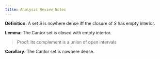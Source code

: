 ```yaml
---
title: Analysis Review Notes
---
```




**Definition:**
A set $S$ is nowhere dense iff the closure of $S$ has empty interior.

**Lemma:**
The Cantor set is closed with empty interior.

> Proof: Its complement is a union of open intervals

**Corollary:**
The Cantor set is nowhere dense.

